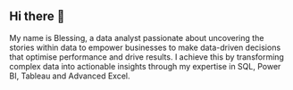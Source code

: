 ## Hi there 👋

My name is Blessing, a data analyst passionate about uncovering the stories within data to empower businesses to make data-driven decisions that optimise performance and drive results. I achieve this by transforming complex data into actionable insights through my expertise in SQL, Power BI, Tableau and Advanced Excel.

<!--
**Blessing-Enakpodia/Blessing-Enakpodia** is a ✨ _special_ ✨ repository because its `README.md` (this file) appears on your GitHub profile.

Here are some ideas to get you started:

- 🔭 I’m currently working on building my data analysis and visualisation skills
- 🌱 I’m currently learning everything
- 📫 Connect with me on LinkedIn: linkedin.com/in/blessing-enakpodia
- 😄 Pronouns: she/her
-->
